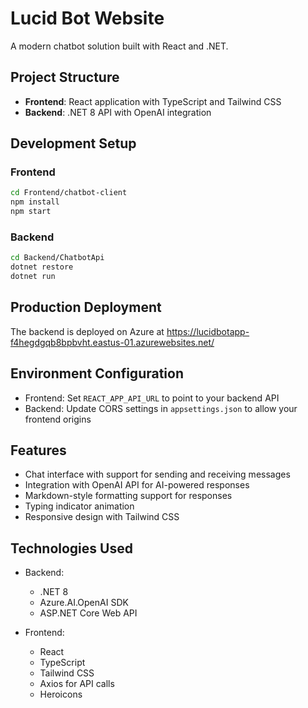 # Lucid Bot Website

A modern chatbot solution built with React and .NET.

## Project Structure

- **Frontend**: React application with TypeScript and Tailwind CSS
- **Backend**: .NET 8 API with OpenAI integration

## Development Setup

### Frontend
```bash
cd Frontend/chatbot-client
npm install
npm start
```

### Backend
```bash
cd Backend/ChatbotApi
dotnet restore
dotnet run
```

## Production Deployment

The backend is deployed on Azure at https://lucidbotapp-f4hegdgqb8bpbvht.eastus-01.azurewebsites.net/

## Environment Configuration

- Frontend: Set `REACT_APP_API_URL` to point to your backend API
- Backend: Update CORS settings in `appsettings.json` to allow your frontend origins

## Features

- Chat interface with support for sending and receiving messages
- Integration with OpenAI API for AI-powered responses
- Markdown-style formatting support for responses
- Typing indicator animation
- Responsive design with Tailwind CSS

## Technologies Used

- Backend:
  - .NET 8
  - Azure.AI.OpenAI SDK
  - ASP.NET Core Web API

- Frontend:
  - React
  - TypeScript
  - Tailwind CSS
  - Axios for API calls
  - Heroicons 